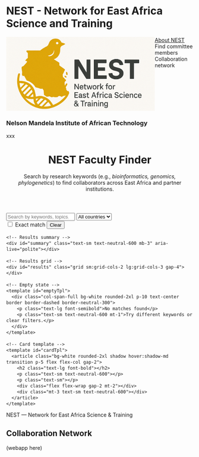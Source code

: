 
# NEST - Network for East Africa Science and Training
<img style="float: left;" src="images/nest_logo2.png" alt="NEST" width="400"/>

[About NEST](about.html)  
Find committee members  
Collaboration network  

<br clear="left"/>



### Nelson Mandela Institute of African Technology

xxx


<html lang="en">
<head>
  <meta charset="utf-8" />
  <meta name="viewport" content="width=device-width, initial-scale=1" />
  <title>NEST Faculty Finder</title>
  <!-- Tailwind (CDN) -->
  <script src="https://cdn.tailwindcss.com"></script>
  <!-- Fuse.js for fuzzy search -->
  <script src="https://cdn.jsdelivr.net/npm/fuse.js@6.6.2"></script>
</head>
<body class="bg-neutral-50 text-neutral-900">
  <header class="max-w-5xl mx-auto px-4 py-8">
    <h1 class="text-3xl font-extrabold tracking-tight">NEST Faculty Finder</h1>
    <p class="text-sm text-neutral-600 mt-1">
      Search by research keywords (e.g., <em>bioinformatics, genomics, phylogenetics</em>) to find collaborators across East Africa and partner institutions.
    </p>
  </header>

  <main class="max-w-5xl mx-auto px-4 pb-16">
    <!-- Search + filters -->
    <div class="bg-white rounded-2xl shadow p-4 mb-6">
      <div class="flex flex-col gap-3 md:flex-row md:items-center">
        <input id="q" type="search" inputmode="search" placeholder="Search by keywords, topics, institution, country, name…"
               class="w-full border border-neutral-300 rounded-xl px-4 py-3 focus:outline-none focus:ring-2 focus:ring-emerald-500"
               aria-label="Keyword search" />
        <select id="countryFilter" class="border border-neutral-300 rounded-xl px-3 py-3 focus:outline-none focus:ring-2 focus:ring-emerald-500 w-full md:w-64" aria-label="Country filter">
          <option value="">All countries</option>
        </select>
      </div>
      <div class="flex items-center gap-3 mt-3">
        <label class="inline-flex items-center gap-2 text-sm">
          <input id="exactMatch" type="checkbox" class="w-4 h-4 rounded border-neutral-300">
          Exact match
        </label>
        <button id="clearBtn" class="ml-auto text-sm underline underline-offset-4">Clear</button>
      </div>
    </div>

    <!-- Results summary -->
    <div id="summary" class="text-sm text-neutral-600 mb-3" aria-live="polite"></div>

    <!-- Results grid -->
    <div id="results" class="grid sm:grid-cols-2 lg:grid-cols-3 gap-4"></div>

    <!-- Empty state -->
    <template id="emptyTpl">
      <div class="col-span-full bg-white rounded-2xl p-10 text-center border border-dashed border-neutral-300">
        <p class="text-lg font-semibold">No matches found</p>
        <p class="text-sm text-neutral-600 mt-1">Try different keywords or clear filters.</p>
      </div>
    </template>

    <!-- Card template -->
    <template id="cardTpl">
      <article class="bg-white rounded-2xl shadow hover:shadow-md transition p-5 flex flex-col gap-2">
        <h2 class="text-lg font-bold"></h2>
        <p class="text-sm text-neutral-600"></p>
        <p class="text-sm"></p>
        <div class="flex flex-wrap gap-2 mt-2"></div>
        <div class="mt-3 text-sm text-neutral-600"></div>
      </article>
    </template>
  </main>

  <footer class="max-w-5xl mx-auto px-4 pb-10 text-xs text-neutral-500">
    NEST — Network for East Africa Science &amp; Training
  </footer>

  <script>
    // Configuration for Fuse.js: weights reflect how we want to score matches.
    const fuseOptionsBase = {
      includeScore: true,
      threshold: 0.35,     // lower = stricter
      ignoreLocation: true,
      minMatchCharLength: 2,
      keys: [
        { name: 'name', weight: 0.3 },
        { name: 'institution', weight: 0.2 },
        { name: 'country', weight: 0.2 },
        { name: 'topics', weight: 0.3 },
        { name: 'keywords', weight: 0.5 } // arrays are supported
      ]
    };

    const el = {
      q: document.getElementById('q'),
      results: document.getElementById('results'),
      summary: document.getElementById('summary'),
      countryFilter: document.getElementById('countryFilter'),
      exactMatch: document.getElementById('exactMatch'),
      cardTpl: document.getElementById('cardTpl'),
      emptyTpl: document.getElementById('emptyTpl'),
      clearBtn: document.getElementById('clearBtn')
    };

    let faculty = [];
    let fuse;

    async function loadData() {
      const res = await fetch('faculty.json', { cache: 'no-cache' });
      faculty = await res.json();

      // Populate country filter (unique, sorted)
      const countries = Array.from(new Set(faculty.map(f => (f.country || '').trim()).filter(Boolean))).sort();
      for (const c of countries) {
        const opt = document.createElement('option');
        opt.value = c;
        opt.textContent = c;
        el.countryFilter.appendChild(opt);
      }

      initFuse();
      render();
    }

    function initFuse() {
      const opts = { ...fuseOptionsBase };
      // Exact match toggle: make it stricter by lowering threshold and using extended search
      if (el.exactMatch.checked && el.q.value.trim()) {
        opts.threshold = 0.2;
        fuse = new Fuse(faculty, opts);
      } else {
        fuse = new Fuse(faculty, opts);
      }
    }

    function queryData() {
      let data = faculty.slice();
      const q = el.q.value.trim();
      const country = el.countryFilter.value;

      if (q) {
        // For "exact match", try Fuse extended search with "=" per token
        if (el.exactMatch.checked) {
          const tokens = q.split(/\s+/).map(tok => `="${tok}"`);
          const pattern = tokens.join(' ');
          data = fuse.search(pattern).map(r => r.item);
        } else {
          data = fuse.search(q).map(r => r.item);
        }
      }

      if (country) {
        data = data.filter(d => (d.country || '').toLowerCase() === country.toLowerCase());
      }

      return data;
    }

    function render() {
      const data = queryData();
      el.results.innerHTML = '';

      if (data.length === 0) {
        el.summary.textContent = '0 results';
        el.results.appendChild(el.emptyTpl.content.cloneNode(true));
        return;
      }

      el.summary.textContent = `${data.length} ${data.length === 1 ? 'result' : 'results'}`;

      for (const f of data) {
        const card = el.cardTpl.content.cloneNode(true);
        const [h2, metaP, topicsP, chipsDiv, contactDiv] = card.querySelectorAll('h2, p, div');

        h2.textContent = f.name || 'Unknown';
        metaP.textContent = [f.institution, f.country].filter(Boolean).join(' — ');
        topicsP.textContent = f.topics || '';

        // keyword chips
        chipsDiv.setAttribute('aria-label', 'Keywords');
        (f.keywords || []).forEach(k => {
          const span = document.createElement('span');
          span.className = 'text-xs bg-emerald-50 border border-emerald-200 text-emerald-700 px-2 py-1 rounded-full';
          span.textContent = k;
          chipsDiv.appendChild(span);
        });

        // contact / links
        const bits = [];
        if (f.email) bits.push(`<a class="underline" href="mailto:${f.email}">${f.email}</a>`);
        if (f.website) bits.push(`<a class="underline" href="${f.website}" target="_blank" rel="noopener">Website</a>`);
        contactDiv.innerHTML = bits.join(' · ');

        el.results.appendChild(card);
      }
    }

    // Events
    el.q.addEventListener('input', () => render());
    el.countryFilter.addEventListener('change', () => render());
    el.exactMatch.addEventListener('change', () => { initFuse(); render(); });
    el.clearBtn.addEventListener('click', () => {
      el.q.value = '';
      el.countryFilter.value = '';
      el.exactMatch.checked = false;
      initFuse();
      render();
      el.q.focus();
    });

    loadData().catch(err => {
      el.summary.textContent = 'Error loading data.';
      console.error(err);
    });
  </script>
</body>
</html>

## Collaboration Network

(webapp here)
